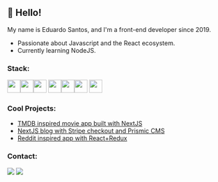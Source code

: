 ## 👋 Hello!
My name is Eduardo Santos, and I'm a front-end developer since 2019.
- Passionate about Javascript and the React ecosystem.
- Currently learning NodeJS.


### Stack:
<img src="https://cdn.jsdelivr.net/gh/devicons/devicon/icons/html5/html5-original.svg" width="30" height="30"/><img src="https://cdn.jsdelivr.net/gh/devicons/devicon/icons/css3/css3-original.svg" width="30" height="30" /><img src="https://cdn.jsdelivr.net/gh/devicons/devicon/icons/javascript/javascript-original.svg" width="30" height="30"/> <img src="https://cdn.jsdelivr.net/gh/devicons/devicon/icons/react/react-original.svg" width="30" height="30" /><img src="https://cdn.jsdelivr.net/gh/devicons/devicon/icons/nextjs/nextjs-original.svg" width="30" height="30" /><img src="https://cdn.jsdelivr.net/gh/devicons/devicon/icons/nodejs/nodejs-original.svg" width="30" height="30" /> <img src="https://cdn.jsdelivr.net/gh/devicons/devicon/icons/typescript/typescript-original.svg" width="30" height="30"/>
          

### Cool Projects: 

- [TMDB inspired movie app built with NextJS](https://nextjs-tmdb-eduardosantos-dev.vercel.app/)
- [NextJS blog with Stripe checkout and Prismic CMS](https://ignews-eduardosantos-dev.vercel.app/)
- [Reddit inspired app with React+Redux](https://github.com/eduardosantos-dev/reactnd-project-readable-starter)
          
### Contact:
<a href = "mailto:eduardosantos.ist@gmail.com"><img src="https://img.shields.io/badge/Gmail-D14836?style=for-the-badge&logo=gmail&logoColor=white" target="_blank"></a>
<a href="https://www.linkedin.com/in/eduardo-santos-846a42131/" target="_blank"><img src="https://img.shields.io/badge/-LinkedIn-%230077B5?style=for-the-badge&logo=linkedin&logoColor=white" target="_blank"></a> 
          
          
